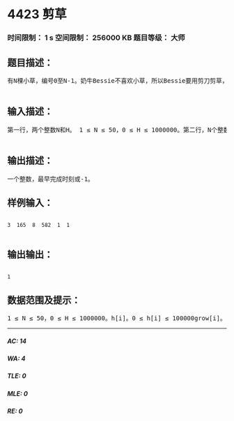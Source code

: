 # 4423 剪草   
### 时间限制： 1 s     空间限制： 256000 KB     题目等级： 大师  
## 题目描述：  

<pre>
有N棵小草，编号0至N-1。奶牛Bessie不喜欢小草，所以Bessie要用剪刀剪草，目标是使得这N棵小草的高度总和不超过H。在第0时刻，第i棵小草的高度是h[i]，接下来的每个整数时刻，会依次发生如下三个步骤：（1）每棵小草都长高了，第i棵小草长高的高度是grow[i]。 （2）Bessie选择其中一棵小草并把它剪平，这棵小草高度变为0。注意：这棵小草并没有死掉，它下一秒还会生长的。（3）Bessie计算一下这N棵小草的高度总和，如果不超过H，则完成任务，一切结束，    否则轮到下一时刻。你的任务是计算：最早是第几时刻，奶牛Bessie能完成它的任务？如果第0时刻就可以完成就输出0，如果永远不可能完成，输出-1，否则输出一个最早的完成时刻。  

</pre>
  
  
## 输入描述：  

<pre>
第一行，两个整数N和H。 1 ≤ N ≤ 50，0 ≤ H ≤ 1000000。第二行，N个整数，表示h[i]。0 ≤ h[i] ≤ 100000。第三行，N个整数，表示grow[i]。1 ≤ grow[i] ≤ 100000。    对于20%的数据， 1 ≤ N ≤ 7。  

</pre>
  
  
## 输出描述：  

<pre>
一个整数，最早完成时刻或-1。
</pre>
  
  
## 样例输入：  

<pre><code>
3  165  8  582  1  1    

</code></pre>
  
  
## 输出输出：  

<pre><code>
1
</code></pre>
  
  
## 数据范围及提示：  

<pre>
1 ≤ N ≤ 50，0 ≤ H ≤ 1000000。h[i]。0 ≤ h[i] ≤ 100000grow[i]。1 ≤ grow[i] ≤ 100000。
</pre>
  
  
***  

##### AC: 14  
##### WA: 4  
##### TLE: 0  
##### MLE: 0  
##### RE: 0  
